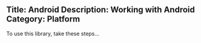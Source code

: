 Title: Android
Description: Working with Android
Category: Platform
---
To use this library, take these steps...